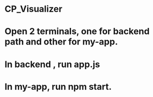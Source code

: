 # CP_Visualizer

# Open 2 terminals, one for backend path and other for my-app.
# In backend , run app.js 
# In my-app, run npm start.